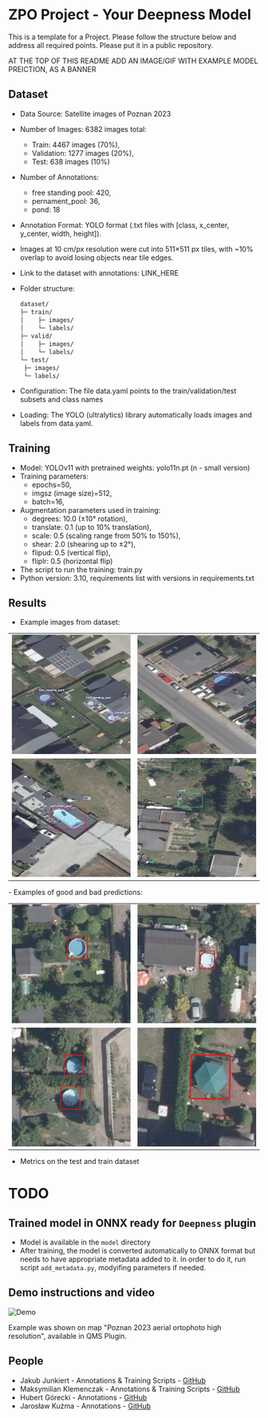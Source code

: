 # ZPO Project - Your Deepness Model
This is a template for a Project.
Please follow the structure below and address all required points.
Please put it in a public repository.

AT THE TOP OF THIS README ADD AN IMAGE/GIF WITH EXAMPLE MODEL PREICTION, AS A BANNER

## Dataset
- Data Source: Satellite images of Poznan 2023 
- Number of Images: 6382 images total:
  - Train: 4467 images (70%),
  - Validation: 1277 images (20%),
  - Test: 638 images (10%)
- Number of Annotations:
  - free standing pool: 420,
  - pernament_pool: 36,
  - pond: 18
- Annotation Format: YOLO format (.txt files with [class, x_center, y_center, width, height]).
- Images at 10 cm/px resolution were cut into 511×511 px tiles, with ~10% overlap to avoid losing objects near tile edges.
- Link to the dataset with annotations: LINK_HERE
- Folder structure:

      dataset/
      ├─ train/
      │    ├─ images/
      │    └─ labels/
      ├─ valid/
      │    ├─ images/
      │    └─ labels/
      └─ test/
       ├─ images/
       └─ labels/


- Configuration: The file data.yaml points to the train/validation/test subsets and class names
- Loading: The YOLO (ultralytics) library automatically loads images and labels from data.yaml.

## Training
- Model: YOLOv11 with pretrained weights: yolo11n.pt (n - small version)
- Training parameters:
  - epochs=50,
  - imgsz (image size)=512,
  - batch=16,
- Augmentation parameters used in training:
  - degrees: 10.0 (±10° rotation),
  - translate: 0.1 (up to 10% translation),
  - scale: 0.5 (scaling range from 50% to 150%),
  - shear: 2.0 (shearing up to ±2°),
  - flipud: 0.5 (vertical flip),
  - fliplr: 0.5 (horizontal flip) 
- The script to run the training: train.py
- Python version: 3.10, requirements list with versions in requirements.txt

## Results
- Example images from dataset:
<table>
  <tr>
    <td><img src="img/dataset1.png" alt="Image 1" width="300"></td>
    <td><img src="img/dataset2.png" alt="Image 2" width="300"></td>
  </tr>
  <tr>
    <td><img src="img/dataset3.png" alt="Image 3" width="300"></td>
    <td><img src="img/dataset4.png" alt="Image 4" width="300"></td>
  </tr>
</table>
- Examples of good and bad predictions:
<table>
  <tr>
    <td><img src="img/good_prediction1.png" alt="Image 1" width="300"></td>
    <td><img src="img/good_prediction2.png" alt="Image 2" width="300"></td>
  </tr>
  <tr>
    <td><img src="img/good_prediction3.png" alt="Image 3" width="300"></td>
    <td><img src="img/bad_prediction1.png" alt="Image 4" width="300"></td>
  </tr>
</table>


- Metrics on the test and train dataset
# TODO

## Trained model in ONNX ready for `Deepness` plugin
- Model is available in the `model` directory
- After training, the model is converted automatically to ONNX format but needs to have appropriate metadata added to it. In order to do it, run script `add_metadata.py`, modyifing parameters if needed.

## Demo instructions and video

![Demo](img/usage_tutorial.gif)

Example was shown on map "Poznan 2023 aerial ortophoto high resolution", available in QMS Plugin.
## People
- Jakub Junkiert - Annotations & Training Scripts - [GitHub](https://github.com/JJayU)
- Maksymilian Klemenczak - Annotations & Training Scripts - [GitHub](https://github.com/MaksymilianKlemen)
- Hubert Górecki - Annotations - [GitHub](https://github.com/theHaUBe)
- Jarosław Kuźma - Annotations - [GitHub](https://github.com/Yerbiff)

